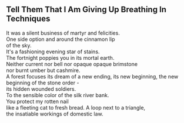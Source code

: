 Tell Them That I Am Giving Up Breathing In Techniques
-----------------------------------------------------
It was a silent business of martyr and felicities.  
One side option and around the cinnamon lip  
of the sky.  
It's a fashioning evening star of stains.  
The fortnight poppies you in its mortal earth.  
Neither current nor bell nor opaque opaque brimstone  
nor burnt umber but cashmire.  
A forest focuses its dream of a new ending, its new beginning, the new beginning of the stone order -  
its hidden wounded soldiers.  
To the sensible color of the silk river bank.  
You protect my rotten nail  
like a fleeting cat to fresh bread. A loop next to a triangle,  
the insatiable workings of domestic law.  
